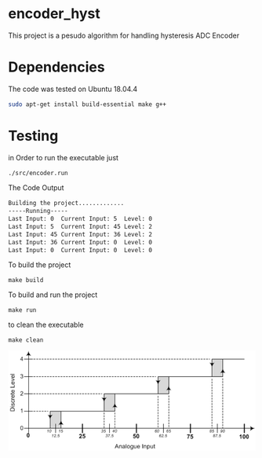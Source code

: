 # encoder_hyst
This project is a pesudo algorithm for handling hysteresis ADC Encoder  


# Dependencies
The code was tested on Ubuntu 18.04.4
```bash
sudo apt-get install build-essential make g++
```
# Testing
in Order to run the executable just
```
./src/encoder.run
```

The Code Output
```
Building the project.............
-----Running-----
Last Input: 0  Current Input: 5  Level: 0
Last Input: 5  Current Input: 45 Level: 2
Last Input: 45 Current Input: 36 Level: 2
Last Input: 36 Current Input: 0  Level: 0
Last Input: 0  Current Input: 0  Level: 0

```

To build the project

```
make build
```
To build and run the project 

```
make run
```

to clean the executable 

```
make clean
```


![image](images/hys.png)
